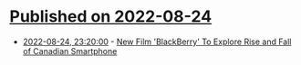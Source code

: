 # [Published on 2022-08-24](index.md)

* [2022-08-24, 23:20:00](https://news.slashdot.org/story/22/08/24/2048224/new-film-blackberry-to-explore-rise-and-fall-of-canadian-smartphone?utm_source=rss1.0mainlinkanon&utm_medium=feed) - [New Film 'BlackBerry' To Explore Rise and Fall of Canadian Smartphone](https://news.slashdot.org/story/22/08/24/2048224/new-film-blackberry-to-explore-rise-and-fall-of-canadian-smartphone?utm_source=rss1.0mainlinkanon&utm_medium=feed)
